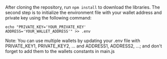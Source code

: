 After cloning the repository, run ```npm install``` to download the libraries.
The second step is to initialize the environment file with your wallet address and private key using the following command:
```
echo "PRIVATE_KEY='YOUR_PRIVATE_KEY'
ADDRESS='YOUR_WALLET_ADDRESS'" >> .env
```

Note: You can use multiple wallets by updating your .env file with PRIVATE_KEY1, PRIVATE_KEY2, ... and ADDRESS1, ADDRESS2, ...; and don't forget to add them to the wallets constants in main.js
